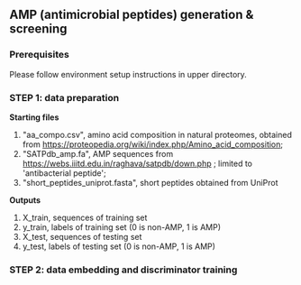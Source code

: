 
## AMP (antimicrobial peptides) generation & screening

### Prerequisites
Please follow environment setup instructions in upper directory.

### STEP 1: data preparation

**Starting files** 
1) "aa_compo.csv", amino acid composition in natural proteomes, obtained from https://proteopedia.org/wiki/index.php/Amino_acid_composition;
2) "SATPdb_amp.fa", AMP sequences from https://webs.iiitd.edu.in/raghava/satpdb/down.php ; limited to 'antibacterial peptide';
3) "short_peptides_uniprot.fasta", short peptides obtained from UniProt

**Outputs**
1) X_train, sequences of training set
2) y_train, labels of training set (0 is non-AMP, 1 is AMP)
3) X_test, sequences of testing set
4) y_test, labels of testing set (0 is non-AMP, 1 is AMP)

### STEP 2: data embedding and discriminator training

